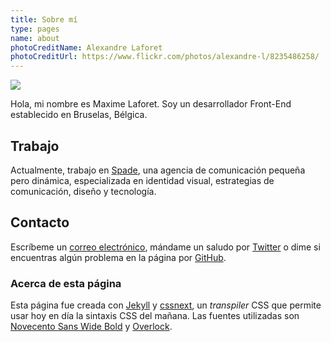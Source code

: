 ```yaml
---
title: Sobre mí
type: pages
name: about
photoCreditName: Alexandre Laforet
photoCreditUrl: https://www.flickr.com/photos/alexandre-l/8235486258/
---
```


<img class="about-me-avatar" src="http://www.gravatar.com/avatar/1a1f15fe300ad6a9a16e5f6b034ebace?s=150">

Hola, mi nombre es Maxime Laforet. Soy un desarrollador Front-End establecido en Bruselas, Bélgica.

## Trabajo

Actualmente, trabajo en [Spade](http://spade.be), una agencia de comunicación pequeña pero dinámica, especializada en identidad visual, estrategias de comunicación, diseño y tecnología.

## Contacto

Escríbeme un [correo electrónico](mailto:contact@maximelaforet.com), mándame un saludo por [Twitter](http://twitter.com/?status=Hola!,%20@macxim%20¡) o dime si encuentras algún problema en la página por [GitHub](https://github.com/macxim/macxim.github.com/issues).

### Acerca de esta página

Esta página fue creada con [Jekyll](https://github.com/mojombo/jekyll) y [cssnext](http://cssnext.github.io/), un *transpiler* CSS que permite usar hoy en día la sintaxis CSS del mañana. Las fuentes utilizadas son [Novecento Sans Wide Bold](https://www.myfonts.com/fonts/synthview/novecento/wide-bold/) y [Overlock](http://www.fontsquirrel.com/fonts/overlock).
